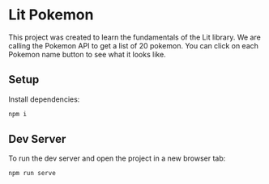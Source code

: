 # Lit Pokemon

This project was created to learn the fundamentals of the Lit library. We are calling the Pokemon API to get a list of 20 pokemon. You can click on each Pokemon name button to see what it looks like.

## Setup

Install dependencies:

```bash
npm i
```

## Dev Server

To run the dev server and open the project in a new browser tab:

```bash
npm run serve
```
